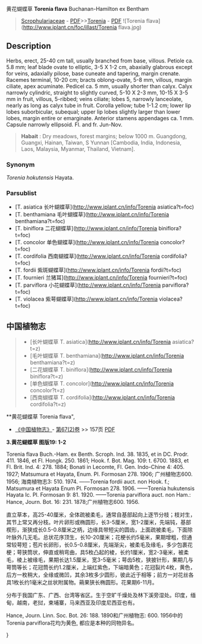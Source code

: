 黄花蝴蝶草 **Torenia flava** Buchanan-Hamilton ex Bentham

> [Scrophulariaceae](http://www.iplant.cn/info/Scrophulariaceae?t=foc) - [PDF](http://www.iplant.cn/foc/pdf/Scrophulariaceae.pdf)>>[Torenia](http://www.iplant.cn/info/Torenia?t=foc) - [PDF](http://www.iplant.cn/foc/pdf/Torenia.pdf)
![Torenia flava](http://www.iplant.cn/foc/illast/Torenia flava.jpg)

## Description

Herbs, erect, 25-40 cm tall, usually branched from base, villous. Petiole ca. 5.8 mm; leaf blade ovate to elliptic, 3-5 X 1-2 cm, abaxially glabrous except for veins, adaxially pilose, base cuneate and tapering, margin crenate. Racemes terminal, 10-20 cm; bracts oblong-ovate, 5-8 mm, villous, margin ciliate, apex acuminate. Pedicel ca. 5 mm, usually shorter than calyx. Calyx narrowly cylindric, straight to slightly curved, 5-10 X 2-3 mm, 10-15 X 3-5 mm in fruit, villous, 5-ribbed; veins ciliate; lobes 5, narrowly lanceolate, nearly as long as calyx tube in fruit. Corolla yellow; tube 1-1.2 cm; lower lip lobes suborbicular, subequal; upper lip lobes slightly larger than lower lobes, margin entire or emarginate. Anterior stamens appendages ca. 1 mm. Capsule narrowly ellipsoid. Fl. and fr. Jun-Nov.


> **Habait** : 
> Dry meadows, forest margins; below 1000 m. Guangdong, Guangxi, Hainan, Taiwan, S Yunnan [Cambodia, India, Indonesia, Laos, Malaysia, Myanmar, Thailand, Vietnam].

### Synonym
*Torenia hokutensis* Hayata.



### Parsublist

* [T.  asiatica  长叶蝴蝶草](http://www.iplant.cn/info/Torenia asiatica?t=foc)
* [T.  benthamiana  毛叶蝴蝶草](http://www.iplant.cn/info/Torenia benthamiana?t=foc)
* [T.  biniflora  二花蝴蝶草](http://www.iplant.cn/info/Torenia biniflora?t=foc)
* [T.  concolor  单色蝴蝶草](http://www.iplant.cn/info/Torenia concolor?t=foc)
* [T.  cordifolia  西南蝴蝶草](http://www.iplant.cn/info/Torenia cordifolia?t=foc)
* [T.  fordii  紫斑蝴蝶草](http://www.iplant.cn/info/Torenia fordii?t=foc)
* [T.  fournieri  兰猪耳](http://www.iplant.cn/info/Torenia fournieri?t=foc)
* [T.  parviflora  小花蝴蝶草](http://www.iplant.cn/info/Torenia parviflora?t=foc)
* [T.  violacea  紫萼蝴蝶草](http://www.iplant.cn/info/Torenia violacea?t=foc)


## 中国植物志

> * [长叶蝴蝶草  T.  asiatica](http://www.iplant.cn/info/Torenia asiatica?t=z)
> * [毛叶蝴蝶草  T.  benthamiana](http://www.iplant.cn/info/Torenia benthamiana?t=z)
> * [二花蝴蝶草  T.  biniflora](http://www.iplant.cn/info/Torenia biniflora?t=z)
> * [单色蝴蝶草  T.  concolor](http://www.iplant.cn/info/Torenia concolor?t=z)
> * [西南蝴蝶草  T.  cordifolia](http://www.iplant.cn/info/Torenia cordifolia?t=z)


**黄花蝴蝶草 Torenia flava",



* [《中国植物志》](http://www.iplant.cn/frps)- [第67(2)卷](http://www.iplant.cn/frps/vol/67(2)) >> 157页 [PDF](http://www.iplant.cn/frps/pdf/67(2)/157.pdf)


**3.黄花蝴蝶草 图版19: 1-2**

Torenia flava Buch.-Ham. ex Benth. Scroph. Ind. 38. 1835, et in DC. Prodr. 411. 1846, et Fl. Hongk. 250. 1861; Hook. f. Bot. Mag. 109: t. 6700. 1883, et Fl. Brit. Ind. 4: 278. 1884; Bonati in Lecomte, Fl. Gen. Indo-Chine 4: 405. 1927; Matsumura et Hayata, Enum. Pl. Formosan 278. 1906; 广州植物志600. 1956; 海南植物志3: 510. 1974. ——Torenia fordii auct. non Hook. f.; Matsumura et Hayata Enum Pl. Formosan 278. 1906. ——Torenia hukutensis Hayata Ic. Pl. Formosan 9: 81. 1920. ——Torenia parviflora auct. non Ham.: Hance, Journ. Bot. 16: 231. 1878;广州植物志600. 1956.

直立草本，高25-40厘米，全体疏被柔毛，通常自基部起向上逐节分枝；枝对生，其节上常又再分枝。叶片卵形或椭圆形，长3-5厘米，宽1-2厘米，先端钝，基部楔形，渐狭成长0.5-0.8厘米之柄，边缘具带短尖的圆齿，上面疏被柔毛，下面除叶脉外几无毛。总状花序顶生，长10-20厘米；花梗长约5毫米，果期增粗，但通常较萼短；苞片长卵形，长0.5-0.8厘米，先端渐尖，被柔毛及缘毛，多少包裹花梗；萼狭筒状，伸直或稍弯曲，具5枚凸起的棱，长约1厘米，宽2-3毫米，被柔毛，棱上被缘毛，果期长达1.5厘米，宽3-5毫米；萼齿5枚，狭披针形，果期几与萼筒等长；花冠筒长约1.2厘米，上端红紫色，下端暗黄色；花冠裂片4枚，黄色，后方一枚稍大，全缘或微凹，其余3枚多少圆形，彼此近于相等；前方一对花丝各具1枚长约1毫米之丝状附属物。蒴果狭长椭圆形。花果期6-11月。

分布于我国广东、广西、台湾等省区。生于空旷千燥处及林下溪旁湿处。印度，缅甸，越南，老挝，柬埔寨，马来西亚及印度尼西亚也有。

Hance, Journ. Linn. Soc. Bot. 26: 188. 1890和广州植物志: 600. 1956中的Torenia parviflora花均为黄色, 都应是本种的同物异名。



}
